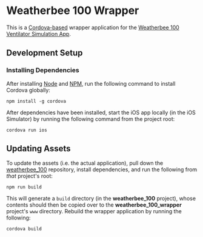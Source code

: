 # Weatherbee 100 Wrapper

This is a [Cordova-based](https://cordova.apache.org/) wrapper application for the [Weatherbee 100 Ventilator Simulation App](https://github.com/nickcherry/weatherbee_100).

## Development Setup

### Installing Dependencies

After installing [Node](https://nodejs.org/en/) and [NPM](https://www.npmjs.com/), run the following command to install Cordova globally:

```shell
npm install -g cordova
```

After dependencies have been installed, start the iOS app locally (in the iOS Simulator) by running the following command from the project root:

```shell
cordova run ios
```

## Updating Assets

To update the assets (i.e. the actual application), pull down the [weatherbee_100](https://github.com/nickcherry/weatherbee_100) repository, install dependencies, and run the following from _that_ project's root:

```shell
npm run build
```

This will generate a `build` directory (in the __weatherbee_100__ project), whose contents should then be copied over to the __weatherbee_100_wrapper__ project's `www` directory. Rebuild the wrapper application by running the following:

```shell
cordova build
```
